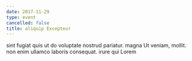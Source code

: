 ```yaml
---
date: 2017-11-29
type: event
cancelled: false
title: aliquip Excepteur
---
```

sint fugiat quis ut do voluptate nostrud pariatur. magna Ut veniam, mollit. non enim ullamco laboris consequat. irure qui Lorem